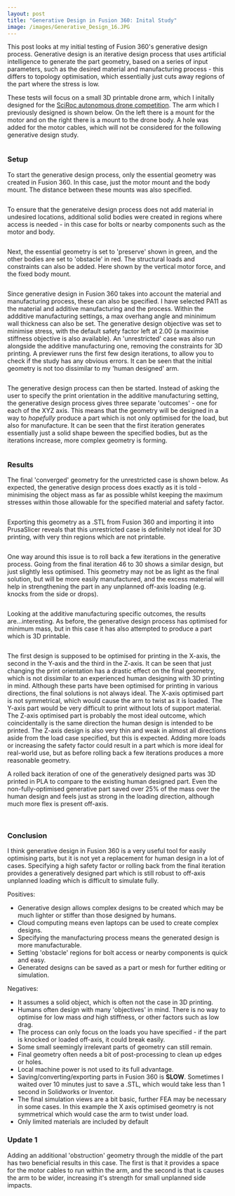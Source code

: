 ```yaml
---
layout: post
title: "Generative Design in Fusion 360: Inital Study"
image: /images/Generative_Design_16.JPG
---
```


This post looks at my initial testing of Fusion 360's generative design process. Generative design is an iterative design process that uses artificial intelligence to generate the part geometry, based on a series of input parameters, such as the desired material and manufacturing process - this differs to topology optimisation, which essentially just cuts away regions of the part where the stress is low.

These tests will focus on a small 3D printable drone arm, which I initally designed for the [SciRoc autonomous drone competition](https://jordancormack.github.io/SciRoc-2019/). The arm which I previously designed is shown below. On the left there is a mount for the motor and on the right there is a mount to the drone body. A hole was added for the motor cables, which will not be considered for the following generative design study.

<img src="/images/Human_Design_1crop.jpg" alt="" class="inline">

### Setup

To start the generative design process, only the essential geometry was created in Fusion 360. In this case, just the motor mount and the body mount. The distance between these mounts was also specified.

<img src="/images/Generative_Design_1crop.jpg" alt="" class="inline">

To ensure that the generateive design process does not add material in undesired locations, additional solid bodies were created in regions where access is needed - in this case for bolts or nearby components such as the motor and body.

<img src="/images/Generative_Design_5crop.jpg" alt="" class="inline">

Next, the essential geometry is set to 'preserve' shown in green, and the other bodies are set to 'obstacle' in red. The structural loads and constraints can also be added. Here shown by the vertical motor force, and the fixed body mount.

<img src="/images/Generative_Design_22.JPG" alt="" class="inline">

Since generative design in Fusion 360 takes into account the material and manufacturing process, these can also be specified. I have selected PA11 as the material and additive manufacturing and the process. Within the addditive manufacturing settings, a max overhang angle and mininimum wall thickness can also be set. The generative design objective was set to minimise stress, with the default safety factor left at 2.00 (a maximise stiffness objective is also available). An 'unrestricted' case was also run alongside the additive manufacturing one, removing the constraints for 3D printing. A previewer runs the first few design iterations, to allow you to check if the study has any obvious errors. It can be seen that the initial geometry is not too dissimilar to my 'human designed' arm.

<img src="/images/Generative_Design_13crop.jpg" alt="" class="inline">

The generative design process can then be started. Instead of asking the user to specify the print orientation in the additive manufacturing setting, the generative design process gives three separate 'outcomes' - one for each of the XYZ axis. This means that the geometry will be designed in a way to *hopefully* produce a part which is not only optimised for the load, but also for manufacture. It can be seen that the first iteration generates essentially just a solid shape beween the specified bodies, but as the iterations increase, more complex geometry is forming.

<img src="/images/Generative_Design_23.JPG" alt="" class="inline">

### Results

The final 'converged' geometry for the unrestricted case is shown below. As expected, the generative design process does exactly as it is told - minimising the object mass as far as possible whilst keeping the maximum stresses within those allowable for the specified material and safety factor.

<img src="/images/Generative_Design_16.JPG" alt="" class="inline">

Exporting this geometry as a .STL from Fusion 360 and importing it into PrusaSlicer reveals that this unrestricted case is definitely not ideal for 3D printing, with very thin regions which are not printable.

<img src="/images/Generative_Design_21.JPG" alt="" class="inline">

One way around this issue is to roll back a few iterations in the generative process. Going from the final iteration 46 to 30 shows a similar design, but just slightly less optimised. This geometry may not be as light as the final solution, but will be more easily manufactured, and the excess material will help in strengthening the part in any unplanned off-axis loading (e.g. knocks from the side or drops).

<img src="/images/Generative_Design_19.JPG" alt="" class="inline">

Looking at the additive manufacturing specific outcomes, the results are...interesting. As before, the generative design process has optimised for minimum mass, but in this case it has also attempted to produce a part which is 3D printable.

<img src="/images/Generative_Design_27.JPG" alt="" class="inline">

The first design is supposed to be optimised for printing in the X-axis, the second in the Y-axis and the third in the Z-axis. It can be seen that just changing the print orientation has a drastic effect on the final geometry, which is not dissimilar to an experienced human designing with 3D printing in mind. Although these parts have been optimised for printing in various directions, the final solutions is not always ideal. The X-axis optimised part is not symmetrical, which would cause the arm to twist as it is loaded. The Y-axis part would be very difficult to print without lots of support material. The Z-axis optimised part is probably the most ideal outcome, which coincidentally is the same direction the human design is intended to be printed. The Z-axis design is also very thin and weak in almost all directions aside from the load case specified, but this is expected. Adding more loads or increasing the safety factor could result in a part which is more ideal for real-world use, but as before rolling back a few iterations produces a more reasonable geometry.

A rolled back iteration of one of the generatively designed parts was 3D printed in PLA to compare to the existing human designed part. Even the non-fully-optimised generative part saved over 25% of the mass over the human design and feels just as strong in the loading direction, although much more flex is present off-axis.

<img src="/images/Generative_Design_Comp6.JPG" alt="" class="inline">
<img src="/images/Generative_Design_Comp5.JPG" alt="" class="inline">

### Conclusion

I think generative design in Fusion 360 is a very useful tool for easily optimising parts, but it is not yet a replacement for human design in a lot of cases. Specifying a high safety factor or rolling back from the final iteration provides a generatively designed part which is still robust to off-axis unplanned loading which is difficult to simulate fully.

Positives:
* Generative design allows complex designs to be created which may be much lighter or stiffer than those designed by humans.
* Cloud computing means even laptops can be used to create complex designs.
* Specifying the manufacturing process means the generated design is more manufacturable.
* Setting 'obstacle' regions for bolt access or nearby components is quick and easy.
* Generated designs can be saved as a part or mesh for further editing or simulation.

Negatives:
* It assumes a solid object, which is often not the case in 3D printing.
* Humans often design with many 'objectives' in mind. There is no way to optimise for low mass *and* high stiffness, or other factors such as low drag.
* The process can only focus on the loads you have specified - if the part is knocked or loaded off-axis, it could break easily.
* Some small seemingly irrelevant parts of geometry can still remain.
* Final geometry often needs a bit of post-processing to clean up edges or holes.
* Local machine power is not used to its full advantage.
* Saving/converting/exporting parts in Fusion 360 is **SLOW**. Sometimes I waited over 10 minutes just to save a .STL, which would take less than 1 second in Solidworks or Inventor.
* The final simulation views are a bit basic, further FEA may be necessary in some cases. In this example the X axis optimised geometry is not symmetrical which would case the arm to twist under load.
* Only limited materials are included by default

### Update 1

Adding an additional 'obstruction' geometry through the middle of the part has two beneficial results in this case. The first is that it provides a space for the motor cables to run within the arm, and the second is that is causes the arm to be wider, increasing it's strength for small unplanned side impacts.

<img src="/images/Generative_Design_28.JPG" alt="" class="inline">
<img src="/images/giphy.gif" alt="" class="inline">
